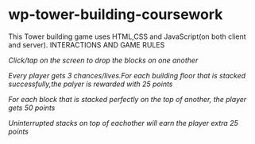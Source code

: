# wp-tower-building-coursework


This Tower building game uses HTML,CSS and JavaScript(on both client and server).
INTERACTIONS AND GAME RULES

*Click/tap on the screen to drop the blocks on one another*

*Every player gets 3 chances/lives.For each building floor that is stacked successfully,the palyer is rewarded with 25 points*

*For each block that is stacked perfectly on the top of another, the player gets 50 points*

*Uninterrupted stacks on top of eachother will earn the player extra 25 points*



